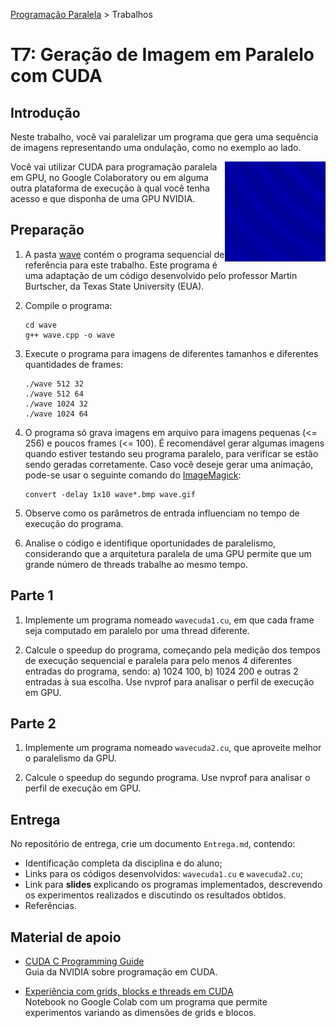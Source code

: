 [Programação Paralela](https://github.com/AndreaInfUFSM/elc139-2021a) > Trabalhos

# T7: Geração de Imagem em Paralelo com CUDA


## Introdução


Neste trabalho, você vai paralelizar um programa que gera uma sequência de imagens representando uma ondulação, como no exemplo ao lado.

<img src="wave.gif" height="160px" align="right">

Você vai utilizar CUDA para programação paralela em GPU, no Google Colaboratory ou em alguma outra plataforma de execução à qual você tenha acesso e que disponha de uma GPU NVIDIA.


## Preparação

1. A pasta [wave](wave) contém o programa sequencial de referência para este trabalho. Este programa é uma adaptação de um código desenvolvido pelo professor Martin Burtscher, da Texas State University (EUA).

2. Compile o programa:
   ```
   cd wave
   g++ wave.cpp -o wave
   ```

3. Execute o programa para imagens de diferentes tamanhos e diferentes quantidades de frames:
   ```
   ./wave 512 32
   ./wave 512 64
   ./wave 1024 32
   ./wave 1024 64
   ```

4. O programa só grava imagens em arquivo para imagens pequenas (<= 256) e poucos frames (<= 100). É recomendável gerar algumas imagens quando estiver testando seu programa paralelo, para verificar se estão sendo geradas corretamente. Caso você deseje gerar uma animação, pode-se usar o seguinte comando do [ImageMagick](http://www.imagemagick.org):
   ```
   convert -delay 1x10 wave*.bmp wave.gif
   ```

5. Observe como os parâmetros de entrada influenciam no tempo de execução do programa.

6. Analise o código e identifique oportunidades de paralelismo, considerando que a arquitetura paralela de uma GPU permite que um grande número de threads trabalhe ao mesmo tempo.


## Parte 1

1. Implemente um programa nomeado `wavecuda1.cu`, em que cada frame seja computado em paralelo por uma thread diferente.

2. Calcule o speedup do programa, começando pela medição dos tempos de execução sequencial e paralela para pelo menos 4 diferentes entradas do programa, sendo: a) 1024 100, b) 1024 200 e outras 2 entradas à sua escolha. Use nvprof para analisar o perfil de execução em GPU. 


## Parte 2

1. Implemente um programa nomeado `wavecuda2.cu`, que aproveite melhor o paralelismo da GPU.

2. Calcule o speedup do segundo programa. Use nvprof para analisar o perfil de execução em GPU.


## Entrega

No repositório de entrega, crie um documento `Entrega.md`, contendo:
 - Identificação completa da disciplina e do aluno;
 - Links para os códigos desenvolvidos: `wavecuda1.cu` e `wavecuda2.cu`;
 - Link para **slides** explicando os programas implementados, descrevendo os experimentos realizados e discutindo os resultados obtidos. 
 - Referências.

## Material de apoio


- [CUDA C Programming Guide](https://docs.nvidia.com/cuda/cuda-c-programming-guide/)  
  Guia da NVIDIA sobre programação em CUDA.
  
- [Experiência com grids, blocks e threads em CUDA](https://colab.research.google.com/drive/1uSTM6C0p4n4aAuvFksplqFxa4NG87rMp)  
  Notebook no Google Colab com um programa que permite experimentos variando as dimensões de grids e blocos.

